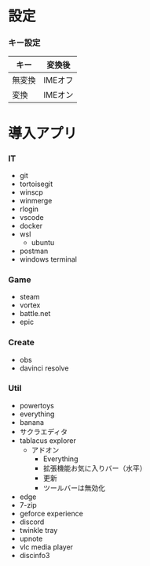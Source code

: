 # 設定
### キー設定
|キー|変換後|
|---|---|
|無変換|IMEオフ|
|変換|IMEオン|

# 導入アプリ
### IT
* git
* tortoisegit
* winscp
* winmerge
* rlogin
* vscode
* docker
* wsl
    * ubuntu
* postman
* windows terminal

### Game
* steam
* vortex
* battle.net
* epic

### Create
* obs
* davinci resolve

### Util
* powertoys
* everything
* banana
* サクラエディタ
* tablacus explorer
    * アドオン
        * Everything
        * 拡張機能お気に入りバー（水平）
        * 更新
        * ツールバーは無効化
* edge
* 7-zip
* geforce experience
* discord
* twinkle tray
* upnote
* vlc media player
* discinfo3
